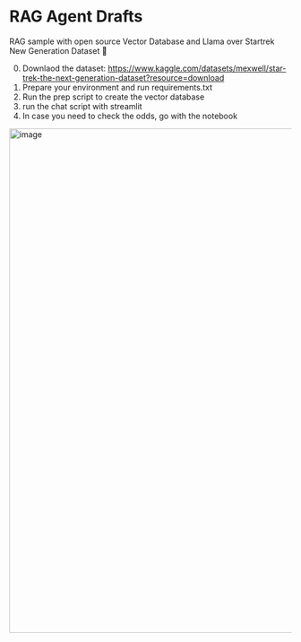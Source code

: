 # RAG Agent Drafts
RAG sample with open source Vector Database and Llama over Startrek New Generation Dataset 🖖

0. Downlaod the dataset: https://www.kaggle.com/datasets/mexwell/star-trek-the-next-generation-dataset?resource=download
1. Prepare your environment and run requirements.txt
2. Run the prep script to create the vector database
3. run the chat script with streamlit
4. In case you need to check the odds, go with the notebook

<img width="771" height="900" alt="image" src="https://github.com/user-attachments/assets/ec1842de-c931-466a-af05-d1bd9cda8426" />


